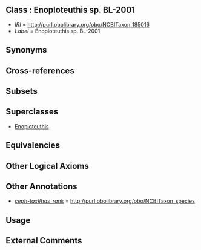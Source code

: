 
## Class : Enoploteuthis sp. BL-2001

 * *IRI* = http://purl.obolibrary.org/obo/NCBITaxon_185016
 * *Label* = Enoploteuthis sp. BL-2001

## Synonyms


## Cross-references


## Subsets


## Superclasses

 * [Enoploteuthis](../../NCBITaxon/45/NCBITaxon_34545.md)

## Equivalencies


## Other Logical Axioms


## Other Annotations

 * *[ceph-tax#has_rank](../../ceph-tax#has/nk/ceph-tax#has_rank.md)* = http://purl.obolibrary.org/obo/NCBITaxon_species

## Usage


## External Comments

